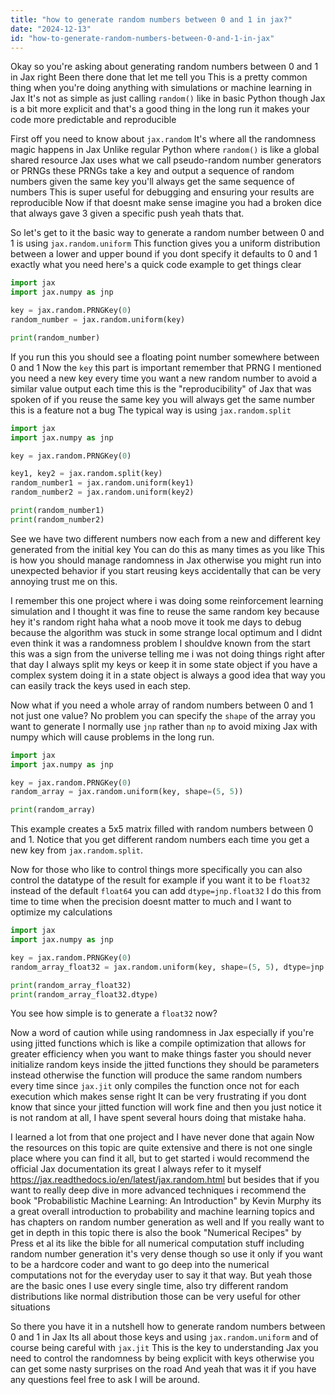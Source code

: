```yaml
---
title: "how to generate random numbers between 0 and 1 in jax?"
date: "2024-12-13"
id: "how-to-generate-random-numbers-between-0-and-1-in-jax"
---
```


Okay so you're asking about generating random numbers between 0 and 1 in Jax right Been there done that let me tell you This is a pretty common thing when you're doing anything with simulations or machine learning in Jax It's not as simple as just calling `random()` like in basic Python though Jax is a bit more explicit and that's a good thing in the long run it makes your code more predictable and reproducible

First off you need to know about `jax.random` It's where all the randomness magic happens in Jax Unlike regular Python where `random()` is like a global shared resource Jax uses what we call pseudo-random number generators or PRNGs these PRNGs take a key and output a sequence of random numbers given the same key you'll always get the same sequence of numbers This is super useful for debugging and ensuring your results are reproducible Now if that doesnt make sense imagine you had a broken dice that always gave 3 given a specific push yeah thats that.

So let's get to it the basic way to generate a random number between 0 and 1 is using `jax.random.uniform` This function gives you a uniform distribution between a lower and upper bound if you dont specify it defaults to 0 and 1 exactly what you need here's a quick code example to get things clear

```python
import jax
import jax.numpy as jnp

key = jax.random.PRNGKey(0)
random_number = jax.random.uniform(key)

print(random_number)
```

If you run this you should see a floating point number somewhere between 0 and 1 Now the `key` this part is important remember that PRNG I mentioned you need a new key every time you want a new random number to avoid a similar value output each time this is the "reproducibility" of Jax that was spoken of if you reuse the same key you will always get the same number this is a feature not a bug The typical way is using `jax.random.split`

```python
import jax
import jax.numpy as jnp

key = jax.random.PRNGKey(0)

key1, key2 = jax.random.split(key)
random_number1 = jax.random.uniform(key1)
random_number2 = jax.random.uniform(key2)

print(random_number1)
print(random_number2)
```

See we have two different numbers now each from a new and different key generated from the initial key You can do this as many times as you like This is how you should manage randomness in Jax otherwise you might run into unexpected behavior if you start reusing keys accidentally that can be very annoying trust me on this.

I remember this one project where i was doing some reinforcement learning simulation and I thought it was fine to reuse the same random key because hey it's random right haha what a noob move it took me days to debug because the algorithm was stuck in some strange local optimum and I didnt even think it was a randomness problem I shouldve known from the start this was a sign from the universe telling me i was not doing things right after that day I always split my keys or keep it in some state object if you have a complex system doing it in a state object is always a good idea that way you can easily track the keys used in each step.

Now what if you need a whole array of random numbers between 0 and 1 not just one value? No problem you can specify the `shape` of the array you want to generate I normally use `jnp` rather than `np` to avoid mixing Jax with numpy which will cause problems in the long run.

```python
import jax
import jax.numpy as jnp

key = jax.random.PRNGKey(0)
random_array = jax.random.uniform(key, shape=(5, 5))

print(random_array)

```
This example creates a 5x5 matrix filled with random numbers between 0 and 1. Notice that you get different random numbers each time you get a new key from `jax.random.split`.

Now for those who like to control things more specifically you can also control the datatype of the result for example if you want it to be `float32` instead of the default `float64` you can add `dtype=jnp.float32` I do this from time to time when the precision doesnt matter to much and I want to optimize my calculations

```python
import jax
import jax.numpy as jnp

key = jax.random.PRNGKey(0)
random_array_float32 = jax.random.uniform(key, shape=(5, 5), dtype=jnp.float32)

print(random_array_float32)
print(random_array_float32.dtype)
```
You see how simple is to generate a `float32` now?

Now a word of caution while using randomness in Jax especially if you're using jitted functions which is like a compile optimization that allows for greater efficiency when you want to make things faster you should never initialize random keys inside the jitted functions they should be parameters instead otherwise the function will produce the same random numbers every time since `jax.jit` only compiles the function once not for each execution which makes sense right It can be very frustrating if you dont know that since your jitted function will work fine and then you just notice it is not random at all, I have spent several hours doing that mistake haha.

I learned a lot from that one project and I have never done that again Now the resources on this topic are quite extensive and there is not one single place where you can find it all, but to get started i would recommend the official Jax documentation its great I always refer to it myself https://jax.readthedocs.io/en/latest/jax.random.html but besides that if you want to really deep dive in more advanced techniques i recommend the book "Probabilistic Machine Learning: An Introduction" by Kevin Murphy its a great overall introduction to probability and machine learning topics and has chapters on random number generation as well and If you really want to get in depth in this topic there is also the book "Numerical Recipes" by Press et al its like the bible for all numerical computation stuff including random number generation it's very dense though so use it only if you want to be a hardcore coder and want to go deep into the numerical computations not for the everyday user to say it that way. But yeah those are the basic ones I use every single time, also try different random distributions like normal distribution those can be very useful for other situations

So there you have it in a nutshell how to generate random numbers between 0 and 1 in Jax Its all about those keys and using `jax.random.uniform` and of course being careful with `jax.jit` This is the key to understanding Jax you need to control the randomness by being explicit with keys otherwise you can get some nasty surprises on the road And yeah that was it if you have any questions feel free to ask I will be around.
